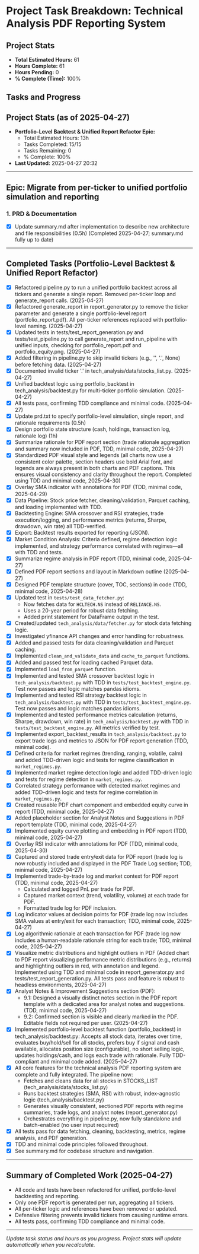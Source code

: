 # Project Task Breakdown: Technical Analysis PDF Reporting System

## Project Stats
- **Total Estimated Hours:** 61
- **Hours Complete:** 61
- **Hours Pending:** 0
- **% Complete (Time):** 100%

## Tasks and Progress

## Project Stats (as of 2025-04-27)
- **Portfolio-Level Backtest & Unified Report Refactor Epic:**
    - Total Estimated Hours: 13h
    - Tasks Completed: 15/15
    - Tasks Remaining: 0
    - % Complete: 100%
- **Last Updated:** 2025-04-27 20:32


---

## Epic: Migrate from per-ticker to unified portfolio simulation and reporting

### 1. PRD & Documentation
- [x] Update summary.md after implementation to describe new architecture and file responsibilities (0.5h) (Completed 2025-04-27; summary.md fully up to date)

---

## Completed Tasks (Portfolio-Level Backtest & Unified Report Refactor)
- [x] Refactored pipeline.py to run a unified portfolio backtest across all tickers and generate a single report. Removed per-ticker loop and generate_report calls. (2025-04-27)
- [x] Refactored generate_report in report_generator.py to remove the ticker parameter and generate a single portfolio-level report (portfolio_report.pdf). All per-ticker references replaced with portfolio-level naming. (2025-04-27)
- [x] Updated tests in tests/test_report_generation.py and tests/test_pipeline.py to call generate_report and run_pipeline with unified inputs, checking for portfolio_report.pdf and portfolio_equity.png. (2025-04-27)
- [x] Added filtering in pipeline.py to skip invalid tickers (e.g., '', '.', None) before fetching data. (2025-04-27)
- [x] Documented invalid ticker '.' in tech_analysis/data/stocks_list.py. (2025-04-27)
- [x] Unified backtest logic using portfolio_backtest in tech_analysis/backtest.py for multi-ticker portfolio simulation. (2025-04-27)
- [x] All tests pass, confirming TDD compliance and minimal code. (2025-04-27)
- [x] Update prd.txt to specify portfolio-level simulation, single report, and rationale requirements (0.5h)
- [x] Design portfolio state structure (cash, holdings, transaction log, rationale log) (1h)
- [x] Summarize rationale for PDF report section (trade rationale aggregation and summary now included in PDF, TDD, minimal code, 2025-04-27)
- [x] Standardized PDF visual style and legends (all charts now use a consistent color palette, section headers use bold Arial font, and legends are always present in both charts and PDF captions. This ensures visual consistency and clarity throughout the report. Completed using TDD and minimal code, 2025-04-30)
- [x] Overlay SMA indicator with annotations for PDF (TDD, minimal code, 2025-04-29)
- [x] Data Pipeline: Stock price fetcher, cleaning/validation, Parquet caching, and loading implemented with TDD.
- [x] Backtesting Engine: SMA crossover and RSI strategies, trade execution/logging, and performance metrics (returns, Sharpe, drawdown, win rate) all TDD-verified.
- [x] Export: Backtest results exported for reporting (JSON).
- [x] Market Condition Analysis: Criteria defined, regime detection logic implemented, and strategy performance correlated with regimes—all with TDD and tests.
- [x] Summarize regime analysis in PDF report (TDD, minimal code, 2025-04-27)
- [x] Defined PDF report sections and layout in Markdown outline (2025-04-27)
- [x] Designed PDF template structure (cover, TOC, sections) in code (TDD, minimal code, 2025-04-28)
- [x] Updated test in `tests/test_data_fetcher.py`:
  - Now fetches data for `HCLTECH.NS` instead of `RELIANCE.NS`.
  - Uses a 20-year period for robust data fetching.
  - Added print statement for DataFrame output in the test.
- [x] Created/updated `tech_analysis/data/fetcher.py` for stock data fetching logic.
- [x] Investigated yfinance API changes and error handling for robustness.
- [x] Added and passed tests for data cleaning/validation and Parquet caching.
- [x] Implemented `clean_and_validate_data` and `cache_to_parquet` functions.
- [x] Added and passed test for loading cached Parquet data.
- [x] Implemented `load_from_parquet` function.
- [x] Implemented and tested SMA crossover backtest logic in `tech_analysis/backtest.py` with TDD in `tests/test_backtest_engine.py`. Test now passes and logic matches pandas idioms.
- [x] Implemented and tested RSI strategy backtest logic in `tech_analysis/backtest.py` with TDD in `tests/test_backtest_engine.py`. Test now passes and logic matches pandas idioms.
- [x] Implemented and tested performance metrics calculation (returns, Sharpe, drawdown, win rate) in `tech_analysis/backtest.py` with TDD in `tests/test_backtest_engine.py`. All metrics verified by test.
- [x] Implemented export_backtest_results in `tech_analysis/backtest.py` to export trade logs and metrics to JSON for PDF report generation (TDD, minimal code).
- [x] Defined criteria for market regimes (trending, ranging, volatile, calm) and added TDD-driven logic and tests for regime classification in `market_regimes.py`.
- [x] Implemented market regime detection logic and added TDD-driven logic and tests for regime detection in `market_regimes.py`.
- [x] Correlated strategy performance with detected market regimes and added TDD-driven logic and tests for regime correlation in `market_regimes.py`.
- [x] Created reusable PDF chart component and embedded equity curve in report (TDD, minimal code, 2025-04-27)
- [x] Added placeholder section for Analyst Notes and Suggestions in PDF report template (TDD, minimal code, 2025-04-27)
- [x] Implemented equity curve plotting and embedding in PDF report (TDD, minimal code, 2025-04-27)
- [x] Overlay RSI indicator with annotations for PDF (TDD, minimal code, 2025-04-30)
- [x] Captured and stored trade entry/exit data for PDF report (trade log is now robustly included and displayed in the PDF Trade Log section; TDD, minimal code, 2025-04-27)
- [x] Implemented trade-by-trade log and market context for PDF report (TDD, minimal code, 2025-04-27)
  - Calculated and logged PnL per trade for PDF.
  - Captured market context (trend, volatility, volume) at each trade for PDF.
  - Formatted trade log for PDF inclusion.
- [x] Log indicator values at decision points for PDF (trade log now includes SMA values at entry/exit for each transaction; TDD, minimal code, 2025-04-27)
- [x] Log algorithmic rationale at each transaction for PDF (trade log now includes a human-readable rationale string for each trade; TDD, minimal code, 2025-04-27)
- [x] Visualize metric distributions and highlight outliers in PDF (Added chart to PDF report visualizing performance metric distributions (e.g., returns) and highlighting outliers in red, with annotation and legend. Implemented using TDD and minimal code in report_generator.py and tests/test_report_generation.py. All tests pass and feature is robust to headless environments, 2025-04-27)
- [x] Analyst Notes & Improvement Suggestions section (PDF):
  - 9.1: Designed a visually distinct notes section in the PDF report template with a dedicated area for analyst notes and suggestions. (TDD, minimal code, 2025-04-27)
  - 9.2: Confirmed section is visible and clearly marked in the PDF. Editable fields not required per user. (2025-04-27)
- [x] Implemented portfolio-level backtest function (portfolio_backtest) in tech_analysis/backtest.py: Accepts all stock data, iterates over time, evaluates buy/hold/sell for all stocks, prefers buy if signal and cash available, allocates position size (configurable), no short selling logic, updates holdings/cash, and logs each trade with rationale. Fully TDD-compliant and minimal code added. (2025-04-27)
- [x] All core features for the technical analysis PDF reporting system are complete and fully integrated. The pipeline now:
  - Fetches and cleans data for all stocks in STOCKS_LIST (tech_analysis/data/stocks_list.py)
  - Runs backtest strategies (SMA, RSI) with robust, index-agnostic logic (tech_analysis/backtest.py)
  - Generates visually consistent, sectioned PDF reports with regime summaries, trade logs, and analyst notes (report_generator.py)
  - Orchestrates everything in pipeline.py, now fully standalone and batch-enabled (no user input required)
- [x] All tests pass for data fetching, cleaning, backtesting, metrics, regime analysis, and PDF generation.
- [x] TDD and minimal code principles followed throughout.
- [x] See summary.md for codebase structure and navigation.

---

## Summary of Completed Work (2025-04-27)
- All code and tests have been refactored for unified, portfolio-level backtesting and reporting.
- Only one PDF report is generated per run, aggregating all tickers.
- All per-ticker logic and references have been removed or updated.
- Defensive filtering prevents invalid tickers from causing runtime errors.
- All tests pass, confirming TDD compliance and minimal code.

---

_Update task status and hours as you progress. Project stats will update automatically when you recalculate._
